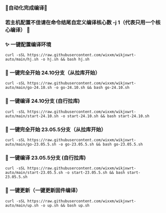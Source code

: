 ### 🎉自动化完成编译🎉

### 若主机配置不佳请在命令结尾自定义编译核心数 -j 1（代表只用一个核心编译） 🎉

### ✨ 一键配置编译环境
```
curl -sSL https://raw.githubusercontent.com/wixxm/wikjxwrt-auto/main/hj.sh -o hj.sh && bash hj.sh
```
### 🌈 一键完全开始 24.10分支（从拉库开始）
```
curl -sSL https://raw.githubusercontent.com/wixxm/wikjxwrt-auto/main/go-24.10.sh -o go-24.10.sh && bash go-24.10.sh
```
### 🌈 一键编译 24.10分支 (自行拉库)
```
curl -sSL https://raw.githubusercontent.com/wixxm/wikjxwrt-auto/main/start-24.10.sh -o start-24.10.sh && bash start-24.10.sh
```

### 🤞 一键完全开始 23.05.5分支（从拉库开始）
```
curl -sSL https://raw.githubusercontent.com/wixxm/wikjxwrt-auto/main/go-23.05.5.sh -o go-23.05.5.sh && bash go-23.05.5.sh
```
### 🤞 一键编译 23.05.5分支 (自行拉库)
```
curl -sSL https://raw.githubusercontent.com/wixxm/wikjxwrt-auto/main/start-23.05.5.sh -o start-23.05.5.sh && bash start-23.05.5.sh
```


### 🚀 一键更新（一键更新固件编译）
```
curl -sSL https://raw.githubusercontent.com/wixxm/wikjxwrt-auto/main/up.sh -o up.sh && bash up.sh   


```  
